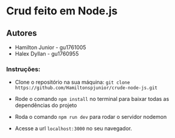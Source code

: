 # Crud feito em Node.js

## Autores
* Hamilton Junior - gu1761005
* Halex Dyllan - gu1760955

### Instruções:

* Clone o repositório na sua máquina:
`git clone https://github.com/Hamiltonspjunior/crude-node-js.git`

* Rode o comando `npm install` no terminal para baixar todas as dependências do projeto
* Roda o comando `npm run dev` para rodar o servidor nodemon
* Acesse a url `localhost:3000` no seu navegador. 
